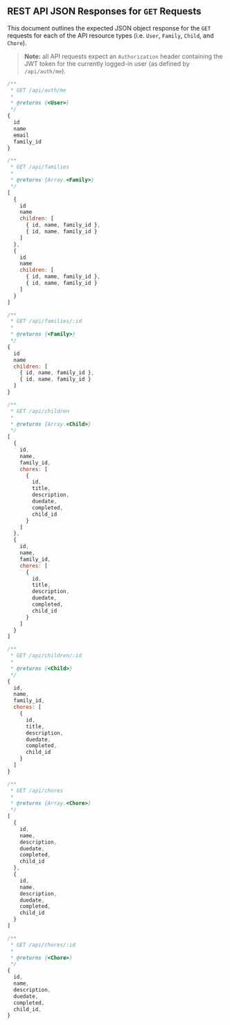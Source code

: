 ## REST API JSON Responses for `GET` Requests

This document outlines the expected JSON object response for the `GET` requests
for each of the API resource types (i.e. `User`, `Family`, `Child`, and `Chore`).

> **Note:** all API requests expect an `Authorization` header containing the JWT
> token for the currently logged-in user (as defined by `/api/auth/me`).

```js
/**
 * GET /api/auth/me
 * 
 * @returns {<User>}
 */
{
  id
  name
  email
  family_id
}

/**
 * GET /api/families
 * 
 * @returns {Array.<Family>}
 */
[
  {
    id
    name
    children: [
      { id, name, family_id },
      { id, name, family_id }
    ]
  },
  {
    id
    name
    children: [
      { id, name, family_id },
      { id, name, family_id }
    ]
  }
]

/**
 * GET /api/families/:id
 * 
 * @returns {<Family>}
 */
{
  id
  name
  children: [
    { id, name, family_id },
    { id, name, family_id }
  ]
}

/**
 * GET /api/children
 * 
 * @returns {Array.<Child>}
 */
[
  {
    id,
    name,
    family_id,
    chores: [
      {
        id,
        title,
        description,
        duedate,
        completed,
        child_id
      }
    ]
  },
  {
    id,
    name,
    family_id,
    chores: [
      {
        id,
        title,
        description,
        duedate,
        completed,
        child_id
      }
    ]
  }
]

/**
 * GET /api/children/:id
 * 
 * @returns {<Child>}
 */
{
  id,
  name,
  family_id,
  chores: [
    {
      id,
      title,
      description,
      duedate,
      completed,
      child_id
    }
  ]
}

/**
 * GET /api/chores
 * 
 * @returns {Array.<Chore>}
 */
[
  {
    id,
    name,
    description,
    duedate,
    completed,
    child_id
  },
  {
    id,
    name,
    description,
    duedate,
    completed,
    child_id
  }
]

/**
 * GET /api/chores/:id
 * 
 * @returns {<Chore>}
 */
{
  id,
  name,
  description,
  duedate,
  completed,
  child_id,
}
```
